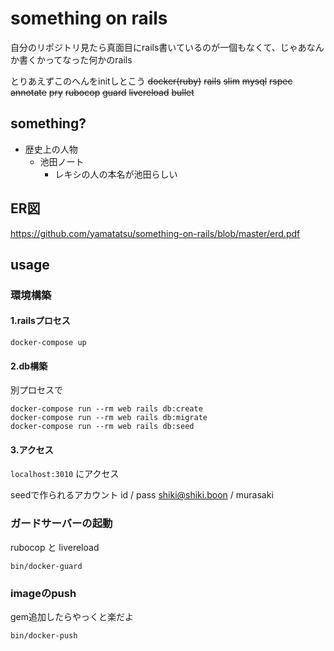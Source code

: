 # something on rails
自分のリポジトリ見たら真面目にrails書いているのが一個もなくて、じゃあなんか書くかってなった何かのrails

とりあえずこのへんをinitしとこう
~~docker(ruby)~~
~~rails~~
~~slim~~
~~mysql~~
~~rspec~~
~~annotate~~
~~pry~~
~~rubocop~~
~~guard~~
~~livereload~~
~~bullet~~

## something?
- 歴史上の人物
  - 池田ノート
    - レキシの人の本名が池田らしい

## ER図
https://github.com/yamatatsu/something-on-rails/blob/master/erd.pdf

## usage

### 環境構築

#### 1.railsプロセス
```
docker-compose up
```

#### 2.db構築
別プロセスで
```
docker-compose run --rm web rails db:create
docker-compose run --rm web rails db:migrate
docker-compose run --rm web rails db:seed
```

#### 3.アクセス
`localhost:3010` にアクセス

seedで作られるアカウント
id / pass
shiki@shiki.boon / murasaki

### ガードサーバーの起動
rubocop と livereload
```
bin/docker-guard
```

### imageのpush
gem追加したらやっくと楽だよ
```
bin/docker-push
```
